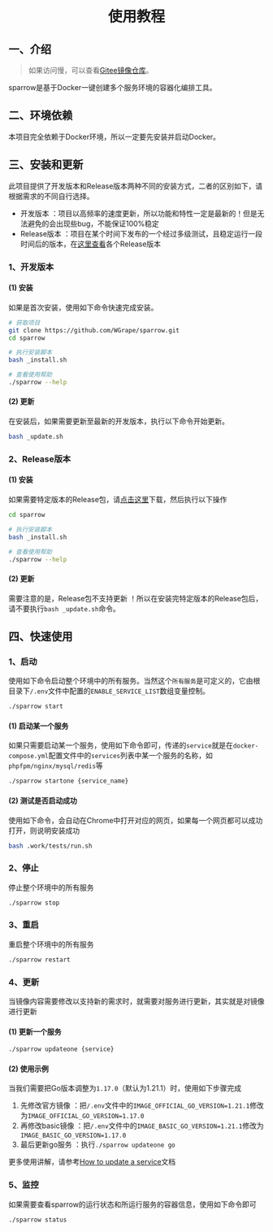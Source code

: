 <div align="center"> <h1>使用教程</h1> </div>

## 一、介绍

> 如果访问慢，可以查看[Gitee镜像仓库](https://gitee.com/WGrape/sparrow)。

sparrow是基于Docker一键创建多个服务环境的容器化编排工具。

## 二、环境依赖
本项目完全依赖于Docker环境，所以一定要先安装并启动Docker。

## 三、安装和更新

此项目提供了开发版本和Release版本两种不同的安装方式，二者的区别如下，请根据需求的不同自行选择。

- 开发版本 ：项目以高频率的速度更新，所以功能和特性一定是最新的！但是无法避免的会出现些bug，不能保证100%稳定
- Release版本 ：项目在某个时间下发布的一个经过多级测试，且稳定运行一段时间后的版本，在[这里查看](https://github.com/WGrape/sparrow/releases)各个Release版本

### 1、开发版本

#### (1) 安装

如果是首次安装，使用如下命令快速完成安装。

```bash
# 获取项目
git clone https://github.com/WGrape/sparrow.git
cd sparrow

# 执行安装脚本
bash _install.sh

# 查看使用帮助
./sparrow --help
```

#### (2) 更新

在安装后，如果需要更新至最新的开发版本，执行以下命令开始更新。

```bash
bash _update.sh
```

### 2、Release版本

#### (1) 安装

如果需要特定版本的Release包，请[点击这里](https://github.com/WGrape/sparrow/releases)下载，然后执行以下操作

```bash
cd sparrow

# 执行安装脚本
bash _install.sh

# 查看使用帮助
./sparrow --help
```

#### (2) 更新

需要注意的是，Release包不支持更新 ！所以在安装完特定版本的Release包后，请不要执行```bash _update.sh```命令。


## 四、快速使用

### 1、启动

使用如下命令启动整个环境中的所有服务。当然这个```所有服务```是可定义的，它由根目录下```/.env```文件中配置的```ENABLE_SERVICE_LIST```数组变量控制。

```bash
./sparrow start
```

#### (1) 启动某一个服务

如果只需要启动某一个服务，使用如下命令即可，传递的```service```就是在```docker-compose.yml```配置文件中的```services```列表中某一个服务的名称，如```phpfpm/nginx/mysql/redis```等

```bash
./sparrow startone {service_name}
```

#### (2) 测试是否启动成功

使用如下命令，会自动在Chrome中打开对应的网页，如果每一个网页都可以成功打开，则说明安装成功

```bash
bash .work/tests/run.sh
```

### 2、停止

停止整个环境中的所有服务

```bash
./sparrow stop
```

### 3、重启

重启整个环境中的所有服务

```bash
./sparrow restart
```

### 4、更新

当镜像内容需要修改以支持新的需求时，就需要对服务进行更新，其实就是对镜像进行更新

#### (1) 更新一个服务

```bash
./sparrow updateone {service}
```

#### (2) 使用示例

当我们需要把Go版本调整为```1.17.0```（默认为1.21.1）时，使用如下步骤完成

1. 先修改官方镜像 ：把```/.env```文件中的```IMAGE_OFFICIAL_GO_VERSION=1.21.1```修改为```IMAGE_OFFICIAL_GO_VERSION=1.17.0```
2. 再修改basic镜像 ：把```/.env```文件中的```IMAGE_BASIC_GO_VERSION=1.21.1```修改为```IMAGE_BASIC_GO_VERSION=1.17.0```
3. 最后更新go服务 ：执行```./sparrow updateone go```

更多使用讲解，请参考[How to update a service](./.work/extra/doc/DEV.md#3How-to-update-a-service)文档

### 5、监控

如果需要查看sparrow的运行状态和所运行服务的容器信息，使用如下命令即可

```bash
./sparrow status
```
